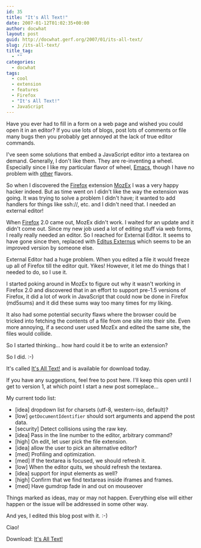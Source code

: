 ```yaml
---
id: 35
title: "It's All Text!"
date: 2007-01-12T01:02:35+00:00
author: docwhat
layout: post
guid: http://docwhat.gerf.org/2007/01/its-all-text/
slug: /its-all-text/
title_tag:
  - ""
categories:
  - docwhat
tags:
  - cool
  - extension
  - features
  - Firefox
  - "It's All Text!"
  - JavaScript
---
```

Have you ever had to fill in a form on a web page and wished you could open it in an editor? If you use lots of blogs, post lots of comments or file many bugs then you probably get annoyed at the lack of true editor commands.

I've seen some solutions that embed a JavaScript editor into a textarea on demand. Generally, I don't like them. They are re-inventing a wheel. Especially since I like my particular flavor of wheel, [Emacs](http://emacswiki.org/), though I have no problem with [other](http://vim.org/) flavors.

So when I discovered the [Firefox](http://mozilla.com/) extension [MozEx](http://mozex.mozdev.org/) I was a very happy hacker indeed. But as time went on I didn't like the way the extension was going. It was trying to solve a problem I didn't have; it wanted to add handlers for things like ssh://, etc. and I didn't need that. I needed an external editor!



When [Firefox](http://mozilla.com/) 2.0 came out, MozEx didn't work. I waited for an update and it didn't come out. Since my new job used a lot of editing stuff via web forms, I really really needed an editor. So I reached for External Editor. It seems to have gone since then, replaced with [Editus Externus](http://addons.mozilla.org/firefox/1195/) which seems to be an improved version by someone else.

External Editor had a huge problem. When you edited a file it would freeze up all of Firefox till the editor quit. Yikes! However, it let me do things that I needed to do, so I use it.

I started poking around in MozEx to figure out why it wasn't working in Firefox 2.0 and discovered that in an effort to support pre-1.5 versions of Firefox, it did a lot of work in JavaScript that could now be done in Firefox (md5sums) and it did these sums way too many times for my liking.

It also had some potential security flaws where the browser could be tricked into fetching the contents of a file from one site into their site. Even more annoying, if a second user used MozEx and edited the same site, the files would collide.

So I started thinking... how hard could it be to write an extension?

So I did. :-)

It's called [It's All Text!](http://addons.mozilla.org/firefox/4125) and is available for download today.

If you have any suggestions, feel free to post here. I'll keep this open until I get to version 1, at which point I start a new post someplace...

My current todo list:

-   [idea] dropdown list for charsets (utf-8, western-iso, default)?
-   [low] `getDocumentIdentifier` should sort arguments and append the post data.
-   [security] Detect collisions using the raw key.
-   [idea] Pass in the line number to the editor, arbitrary command?
-   [high] On edit, let user pick the file extension.
-   [idea] allow the user to pick an alternative editor?
-   [med] Profiling and optimization.
-   [med] If the textarea is focused, we should refresh it.
-   [low] When the editor quits, we should refresh the textarea.
-   [idea] support for input elements as well?
-   [high] Confirm that we find textareas inside iframes and frames.
-   [med] Have gumdrop fade in and out on mouseover

Things marked as ideas, may or may not happen. Everything else will either happen or the issue will be addressed in some other way.

And yes, I edited this blog post with it. :-)

Ciao!

Download: [It's All Text!](http://addons.mozilla.org/firefox/4125)
